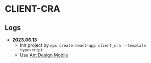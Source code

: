 # CLIENT-CRA

## Logs

- **2023.06.13**
  - Init project by `npx create-react-app client_cra --template typescript`
  - Use [Ant Design Mobile](https://mobile.ant.design/zh)
